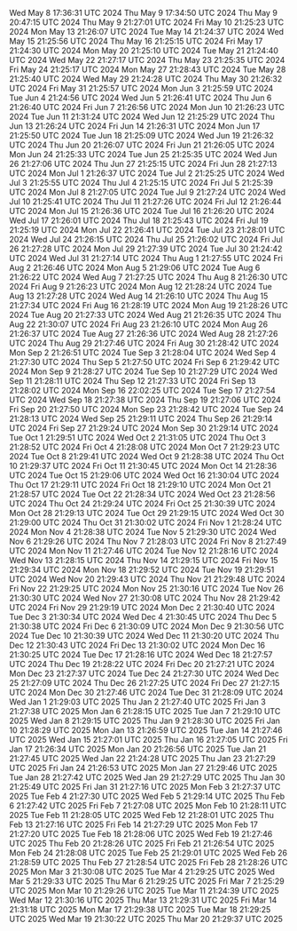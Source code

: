 Wed May  8 17:36:31 UTC 2024
Thu May  9 17:34:50 UTC 2024
Thu May  9 20:47:15 UTC 2024
Thu May  9 21:27:01 UTC 2024
Fri May 10 21:25:23 UTC 2024
Mon May 13 21:26:07 UTC 2024
Tue May 14 21:24:37 UTC 2024
Wed May 15 21:25:56 UTC 2024
Thu May 16 21:25:15 UTC 2024
Fri May 17 21:24:30 UTC 2024
Mon May 20 21:25:10 UTC 2024
Tue May 21 21:24:40 UTC 2024
Wed May 22 21:27:17 UTC 2024
Thu May 23 21:25:35 UTC 2024
Fri May 24 21:25:17 UTC 2024
Mon May 27 21:28:43 UTC 2024
Tue May 28 21:25:40 UTC 2024
Wed May 29 21:24:28 UTC 2024
Thu May 30 21:26:32 UTC 2024
Fri May 31 21:25:57 UTC 2024
Mon Jun  3 21:25:59 UTC 2024
Tue Jun  4 21:24:56 UTC 2024
Wed Jun  5 21:26:41 UTC 2024
Thu Jun  6 21:26:40 UTC 2024
Fri Jun  7 21:26:56 UTC 2024
Mon Jun 10 21:26:23 UTC 2024
Tue Jun 11 21:31:24 UTC 2024
Wed Jun 12 21:25:29 UTC 2024
Thu Jun 13 21:26:24 UTC 2024
Fri Jun 14 21:26:31 UTC 2024
Mon Jun 17 21:25:50 UTC 2024
Tue Jun 18 21:25:09 UTC 2024
Wed Jun 19 21:26:32 UTC 2024
Thu Jun 20 21:26:07 UTC 2024
Fri Jun 21 21:26:05 UTC 2024
Mon Jun 24 21:25:33 UTC 2024
Tue Jun 25 21:25:35 UTC 2024
Wed Jun 26 21:27:06 UTC 2024
Thu Jun 27 21:25:15 UTC 2024
Fri Jun 28 21:27:13 UTC 2024
Mon Jul  1 21:26:37 UTC 2024
Tue Jul  2 21:25:25 UTC 2024
Wed Jul  3 21:25:55 UTC 2024
Thu Jul  4 21:25:15 UTC 2024
Fri Jul  5 21:25:39 UTC 2024
Mon Jul  8 21:27:05 UTC 2024
Tue Jul  9 21:27:24 UTC 2024
Wed Jul 10 21:25:41 UTC 2024
Thu Jul 11 21:27:26 UTC 2024
Fri Jul 12 21:26:44 UTC 2024
Mon Jul 15 21:26:36 UTC 2024
Tue Jul 16 21:26:20 UTC 2024
Wed Jul 17 21:26:01 UTC 2024
Thu Jul 18 21:25:43 UTC 2024
Fri Jul 19 21:25:19 UTC 2024
Mon Jul 22 21:26:41 UTC 2024
Tue Jul 23 21:28:01 UTC 2024
Wed Jul 24 21:26:15 UTC 2024
Thu Jul 25 21:26:02 UTC 2024
Fri Jul 26 21:27:28 UTC 2024
Mon Jul 29 21:27:39 UTC 2024
Tue Jul 30 21:24:42 UTC 2024
Wed Jul 31 21:27:14 UTC 2024
Thu Aug  1 21:27:55 UTC 2024
Fri Aug  2 21:26:46 UTC 2024
Mon Aug  5 21:29:06 UTC 2024
Tue Aug  6 21:26:22 UTC 2024
Wed Aug  7 21:27:25 UTC 2024
Thu Aug  8 21:26:30 UTC 2024
Fri Aug  9 21:26:23 UTC 2024
Mon Aug 12 21:28:24 UTC 2024
Tue Aug 13 21:27:28 UTC 2024
Wed Aug 14 21:26:10 UTC 2024
Thu Aug 15 21:27:34 UTC 2024
Fri Aug 16 21:28:19 UTC 2024
Mon Aug 19 21:28:26 UTC 2024
Tue Aug 20 21:27:33 UTC 2024
Wed Aug 21 21:26:35 UTC 2024
Thu Aug 22 21:30:07 UTC 2024
Fri Aug 23 21:26:10 UTC 2024
Mon Aug 26 21:26:37 UTC 2024
Tue Aug 27 21:26:36 UTC 2024
Wed Aug 28 21:27:26 UTC 2024
Thu Aug 29 21:27:46 UTC 2024
Fri Aug 30 21:28:42 UTC 2024
Mon Sep  2 21:26:51 UTC 2024
Tue Sep  3 21:28:04 UTC 2024
Wed Sep  4 21:27:30 UTC 2024
Thu Sep  5 21:27:50 UTC 2024
Fri Sep  6 21:29:42 UTC 2024
Mon Sep  9 21:28:27 UTC 2024
Tue Sep 10 21:27:29 UTC 2024
Wed Sep 11 21:28:11 UTC 2024
Thu Sep 12 21:27:33 UTC 2024
Fri Sep 13 21:28:02 UTC 2024
Mon Sep 16 22:02:25 UTC 2024
Tue Sep 17 21:27:54 UTC 2024
Wed Sep 18 21:27:38 UTC 2024
Thu Sep 19 21:27:06 UTC 2024
Fri Sep 20 21:27:50 UTC 2024
Mon Sep 23 21:28:42 UTC 2024
Tue Sep 24 21:28:13 UTC 2024
Wed Sep 25 21:29:11 UTC 2024
Thu Sep 26 21:29:14 UTC 2024
Fri Sep 27 21:29:24 UTC 2024
Mon Sep 30 21:29:14 UTC 2024
Tue Oct  1 21:29:51 UTC 2024
Wed Oct  2 21:31:05 UTC 2024
Thu Oct  3 21:28:52 UTC 2024
Fri Oct  4 21:28:08 UTC 2024
Mon Oct  7 21:29:23 UTC 2024
Tue Oct  8 21:29:41 UTC 2024
Wed Oct  9 21:28:38 UTC 2024
Thu Oct 10 21:29:37 UTC 2024
Fri Oct 11 21:30:45 UTC 2024
Mon Oct 14 21:28:36 UTC 2024
Tue Oct 15 21:29:06 UTC 2024
Wed Oct 16 21:30:04 UTC 2024
Thu Oct 17 21:29:11 UTC 2024
Fri Oct 18 21:29:10 UTC 2024
Mon Oct 21 21:28:57 UTC 2024
Tue Oct 22 21:28:34 UTC 2024
Wed Oct 23 21:28:56 UTC 2024
Thu Oct 24 21:29:24 UTC 2024
Fri Oct 25 21:30:39 UTC 2024
Mon Oct 28 21:29:13 UTC 2024
Tue Oct 29 21:29:15 UTC 2024
Wed Oct 30 21:29:00 UTC 2024
Thu Oct 31 21:30:02 UTC 2024
Fri Nov  1 21:28:24 UTC 2024
Mon Nov  4 21:28:38 UTC 2024
Tue Nov  5 21:29:30 UTC 2024
Wed Nov  6 21:29:26 UTC 2024
Thu Nov  7 21:28:03 UTC 2024
Fri Nov  8 21:27:49 UTC 2024
Mon Nov 11 21:27:46 UTC 2024
Tue Nov 12 21:28:16 UTC 2024
Wed Nov 13 21:28:15 UTC 2024
Thu Nov 14 21:29:15 UTC 2024
Fri Nov 15 21:29:34 UTC 2024
Mon Nov 18 21:29:52 UTC 2024
Tue Nov 19 21:29:51 UTC 2024
Wed Nov 20 21:29:43 UTC 2024
Thu Nov 21 21:29:48 UTC 2024
Fri Nov 22 21:29:25 UTC 2024
Mon Nov 25 21:30:16 UTC 2024
Tue Nov 26 21:30:30 UTC 2024
Wed Nov 27 21:30:08 UTC 2024
Thu Nov 28 21:29:42 UTC 2024
Fri Nov 29 21:29:19 UTC 2024
Mon Dec  2 21:30:40 UTC 2024
Tue Dec  3 21:30:34 UTC 2024
Wed Dec  4 21:30:45 UTC 2024
Thu Dec  5 21:30:38 UTC 2024
Fri Dec  6 21:30:09 UTC 2024
Mon Dec  9 21:30:56 UTC 2024
Tue Dec 10 21:30:39 UTC 2024
Wed Dec 11 21:30:20 UTC 2024
Thu Dec 12 21:30:43 UTC 2024
Fri Dec 13 21:30:02 UTC 2024
Mon Dec 16 21:30:25 UTC 2024
Tue Dec 17 21:28:16 UTC 2024
Wed Dec 18 21:27:57 UTC 2024
Thu Dec 19 21:28:22 UTC 2024
Fri Dec 20 21:27:21 UTC 2024
Mon Dec 23 21:27:37 UTC 2024
Tue Dec 24 21:27:30 UTC 2024
Wed Dec 25 21:27:09 UTC 2024
Thu Dec 26 21:27:25 UTC 2024
Fri Dec 27 21:27:15 UTC 2024
Mon Dec 30 21:27:46 UTC 2024
Tue Dec 31 21:28:09 UTC 2024
Wed Jan  1 21:29:03 UTC 2025
Thu Jan  2 21:27:40 UTC 2025
Fri Jan  3 21:27:38 UTC 2025
Mon Jan  6 21:28:15 UTC 2025
Tue Jan  7 21:29:10 UTC 2025
Wed Jan  8 21:29:15 UTC 2025
Thu Jan  9 21:28:30 UTC 2025
Fri Jan 10 21:28:29 UTC 2025
Mon Jan 13 21:26:59 UTC 2025
Tue Jan 14 21:27:46 UTC 2025
Wed Jan 15 21:27:01 UTC 2025
Thu Jan 16 21:27:05 UTC 2025
Fri Jan 17 21:26:34 UTC 2025
Mon Jan 20 21:26:56 UTC 2025
Tue Jan 21 21:27:45 UTC 2025
Wed Jan 22 21:24:28 UTC 2025
Thu Jan 23 21:27:29 UTC 2025
Fri Jan 24 21:26:53 UTC 2025
Mon Jan 27 21:29:46 UTC 2025
Tue Jan 28 21:27:42 UTC 2025
Wed Jan 29 21:27:29 UTC 2025
Thu Jan 30 21:25:49 UTC 2025
Fri Jan 31 21:27:16 UTC 2025
Mon Feb  3 21:27:37 UTC 2025
Tue Feb  4 21:27:30 UTC 2025
Wed Feb  5 21:29:14 UTC 2025
Thu Feb  6 21:27:42 UTC 2025
Fri Feb  7 21:27:08 UTC 2025
Mon Feb 10 21:28:11 UTC 2025
Tue Feb 11 21:28:05 UTC 2025
Wed Feb 12 21:28:01 UTC 2025
Thu Feb 13 21:27:16 UTC 2025
Fri Feb 14 21:27:29 UTC 2025
Mon Feb 17 21:27:20 UTC 2025
Tue Feb 18 21:28:06 UTC 2025
Wed Feb 19 21:27:46 UTC 2025
Thu Feb 20 21:28:26 UTC 2025
Fri Feb 21 21:26:54 UTC 2025
Mon Feb 24 21:28:08 UTC 2025
Tue Feb 25 21:29:01 UTC 2025
Wed Feb 26 21:28:59 UTC 2025
Thu Feb 27 21:28:54 UTC 2025
Fri Feb 28 21:28:26 UTC 2025
Mon Mar  3 21:30:08 UTC 2025
Tue Mar  4 21:29:25 UTC 2025
Wed Mar  5 21:29:33 UTC 2025
Thu Mar  6 21:29:25 UTC 2025
Fri Mar  7 21:25:29 UTC 2025
Mon Mar 10 21:29:26 UTC 2025
Tue Mar 11 21:24:39 UTC 2025
Wed Mar 12 21:30:16 UTC 2025
Thu Mar 13 21:29:31 UTC 2025
Fri Mar 14 21:31:18 UTC 2025
Mon Mar 17 21:29:38 UTC 2025
Tue Mar 18 21:29:25 UTC 2025
Wed Mar 19 21:30:22 UTC 2025
Thu Mar 20 21:29:37 UTC 2025
